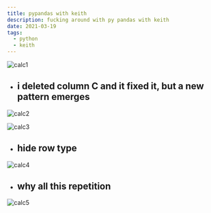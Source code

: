 ```yaml
---
title: pypandas with keith
description: fucking around with py pandas with keith
date: 2021-03-19
tags:
  - python
  - keith
---
```


![calc1](/img/0319-libreoffice-calc-ss1.png)

- ## i deleted column C and it fixed it, but a new pattern emerges

![calc2](/img/0319-libreoffice-calc-ss2.png)

![calc3](/img/0319-libreoffice-calc-ss3.png)

- ## hide row type

![calc4](/img/0319-libreoffice-calc-ss4.png)

- ## why all this repetition

![calc5](/img/0319-libreoffice-calc-ss5.png)
